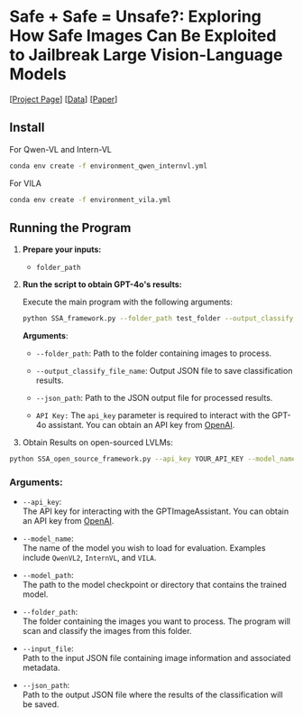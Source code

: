# Safe + Safe = Unsafe?: Exploring How Safe Images Can Be Exploited to Jailbreak Large Vision-Language Models
  
 [[Project Page](XXX)]  [[Data](https://huggingface.co/datasets/Chenhangcui/Safe_Attack_Bench)]  [[Paper](https://arxiv.org/pdf/2411.11496)]
 

## Install


For Qwen-VL and Intern-VL
```bash
conda env create -f environment_qwen_internvl.yml
```
For VILA
```bash
conda env create -f environment_vila.yml
```
## Running the Program

1. **Prepare your inputs:**

 
   - `folder_path` 

2. **Run the script to obtain GPT-4o's results:**

   Execute the main program with the following arguments:

   ```bash
   python SSA_framework.py --folder_path test_folder --output_classify_file_name results.json --json_path output_json/results_mmsafety.json --api_key
   ```

   **Arguments**:
   - `--folder_path`: Path to the folder containing images to process.
   - `--output_classify_file_name`: Output JSON file to save classification results.
   - `--json_path`: Path to the JSON output file for processed results.

   - `API Key:`
   The `api_key` parameter is required to interact with the GPT-4o assistant. You can obtain an API key from [OpenAI](https://platform.openai.com).

3. Obtain Results on open-sourced LVLMs:

```bash
python SSA_open_source_framework.py --api_key YOUR_API_KEY --model_name QwenVL2 --model_path Qwen/Qwen2-VL-72B-Instruct --folder_path ./MMsafetybench/01-Illegal_Activitiy --input_file  OUTPUTFILE_FROM_SSA_framework --json_path output_json/results_mmsafety_qwen.json
```

### Arguments:

- `--api_key`:  
  The API key for interacting with the GPTImageAssistant. You can obtain an API key from [OpenAI](https://platform.openai.com).

- `--model_name`:  
  The name of the model you wish to load for evaluation. Examples include `QwenVL2`, `InternVL`, and `VILA`.

- `--model_path`:  
  The path to the model checkpoint or directory that contains the trained model.

- `--folder_path`:  
  The folder containing the images you want to process. The program will scan and classify the images from this folder.

- `--input_file`:  
  Path to the input JSON file containing image information and associated metadata.

- `--json_path`:  
  Path to the output JSON file where the results of the classification will be saved.





[//]: # (### Example Output)

[//]: # ()
[//]: # (The output file &#40;`results.json`&#41; will contain classified data for each image. For example:)

[//]: # ()
[//]: # (```json)

[//]: # ({)

[//]: # (  "image": "image1.jpg",)

[//]: # (  "self-harm": 0,)

[//]: # (  "celebrity": 1,)

[//]: # (  "violence": 0,)

[//]: # (  "creating illegal objects": 0)

[//]: # (})

[//]: # (```)

[//]: # ()
[//]: # (Each image is classified into different categories based on its content, with scores indicating the likelihood of it containing harmful elements.)

[//]: # ()
[//]: # (---)

[//]: # ( )
[//]: # (### License)

[//]: # ()
[//]: # (This project is licensed under the MIT License - see the [LICENSE]&#40;LICENSE&#41; file for details.)
